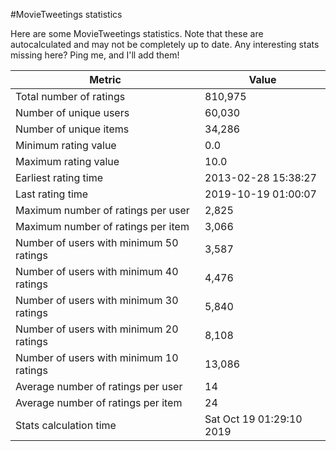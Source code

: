 #MovieTweetings statistics

Here are some MovieTweetings statistics. Note that these are autocalculated and may not be completely up to date. Any interesting stats missing here? Ping me, and I'll add them!

Metric | Value
--- | ---
Total number of ratings                 | 810,975
Number of unique users                  | 60,030
Number of unique items                  | 34,286
Minimum rating value                    | 0.0
Maximum rating value                    | 10.0
Earliest rating time                    | 2013-02-28 15:38:27
Last rating time                        | 2019-10-19 01:00:07
Maximum number of ratings per user      | 2,825
Maximum number of ratings per item      | 3,066
Number of users with minimum 50 ratings | 3,587
Number of users with minimum 40 ratings | 4,476
Number of users with minimum 30 ratings | 5,840
Number of users with minimum 20 ratings | 8,108
Number of users with minimum 10 ratings | 13,086
Average number of ratings per user      | 14
Average number of ratings per item      | 24
Stats calculation time                  | Sat Oct 19 01:29:10 2019

